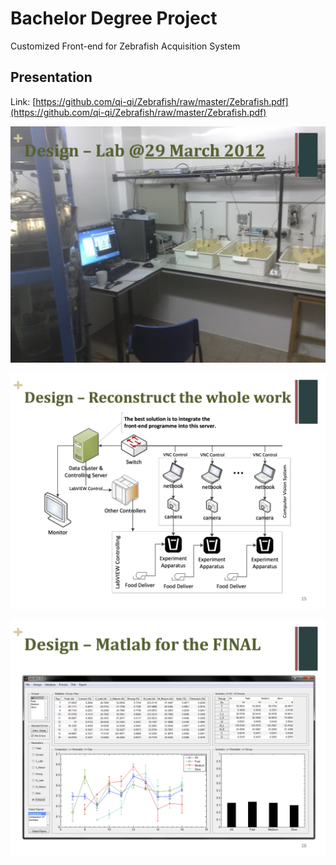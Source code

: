 # Bachelor Degree Project
Customized Front-end for Zebrafish Acquisition System

## Presentation
Link: [https://github.com/qi-qi/Zebrafish/raw/master/Zebrafish.pdf](https://github.com/qi-qi/Zebrafish/raw/master/Zebrafish.pdf)

![](https://raw.githubusercontent.com/qi-qi/zebrafish/master/sample1.png)

![](https://raw.githubusercontent.com/qi-qi/zebrafish/master/sample2.png)

![](https://raw.githubusercontent.com/qi-qi/zebrafish/master/sample3.png)
